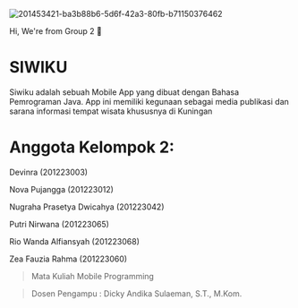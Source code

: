 ![201453421-ba3b88b6-5d6f-42a3-80fb-b71150376462](https://user-images.githubusercontent.com/56666072/226400201-ce52db8f-2c5f-4dc9-a13a-cf66312988ac.jpg)

Hi, We're from Group 2 👋

# SIWIKU
Siwiku adalah sebuah Mobile App yang dibuat dengan Bahasa Pemrograman Java. App ini memiliki kegunaan sebagai media publikasi dan sarana informasi tempat wisata khususnya di Kuningan


# Anggota Kelompok 2:

Devinra (201223003)

Nova Pujangga (201223012)

Nugraha Prasetya Dwicahya (201223042)

Putri Nirwana (201223065)

Rio Wanda Alfiansyah (201223068)

Zea Fauzia Rahma (201223060)



> Mata Kuliah Mobile Programming

> Dosen Pengampu : Dicky Andika Sulaeman, S.T., M.Kom.
